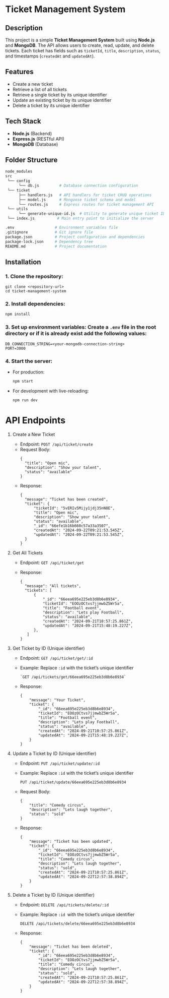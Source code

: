 # Ticket Management System

## Description

This project is a simple **Ticket Management System** built using **Node.js** and **MongoDB**. The API allows users to create, read, update, and delete tickets. Each ticket has fields such as `ticketId`, `title`, `description`, `status`, and timestamps (`createdAt` and `updatedAt`).

## Features

- Create a new ticket
- Retrieve a list of all tickets
- Retrieve a single ticket by its unique identifier
- Update an existing ticket by its unique identifier
- Delete a ticket by its unique identifier

## Tech Stack

- **Node.js** (Backend)
- **Express.js** (RESTful API)
- **MongoDB** (Database)

## Folder Structure

```bash
node_modules
src
 └── config
      └── db.js         # Database connection configuration
 └── ticket
      ├── handlers.js   # API handlers for ticket CRUD operations
      ├── model.js      # Mongoose ticket schema and model
      └── routes.js     # Express routes for ticket management API
 └── utils
      └── generate-unique-id.js  # Utility to generate unique ticket IDs
 └── index.js          # Main entry point to initialize the server

.env                  # Environment variables file
.gitignore            # Git ignore file
package.json          # Project configuration and dependencies
package-lock.json     # Dependency tree
README.md             # Project documentation
```

## Installation

### 1. Clone the repository:

   ```
   git clone <repository-url>
   cd ticket-management-system
   ```

### 2. Install dependencies:

   ```bash
   npm install
   ```

### 3. Set up environment variables: Create a `.env` file in the root directory or if it is already exist add the following values:

   ```
   DB_CONNECTION_STRING=<your-mongodb-connection-string>
   PORT=3000
   ```

### 4. Start the server:

   - For production:

     ```bash
     npm start
     ```

   - For development with live-reloading:
     ```bash
     npm run dev
     ```

# API Endpoints

1. Create a New Ticket

    - Endpoint: `POST /api/ticket/create`
    - Request Body:
      ```
      {
        "title": "Open mic",
        "description": "Show your talent",
        "status": "available"
      }
      ```
    - Response:
      ```
      {
        "message": "Ticket has been created",
        "ticket": {
            "ticketId": "5vERIv5Mijy1jdj35nN8E",
            "title": "Open mic",
            "description": "Show your talent",
            "status": "available",
            "_id": "66efe1b16b660c57a33a3507",
            "createdAt": "2024-09-22T09:21:53.545Z",
            "updatedAt": "2024-09-22T09:21:53.545Z",
        }
      }
      ```

2.  Get All Tickets

    - Endpoint: `GET /api/ticket/get`

    - Response:
      ```
      {
        "message": "All tickets",
        "tickets": [
            {
                "_id": "66eea695e225eb3d8b6e8934",
                "ticketId": "EOOzOCtvs7jjmwbZ5Wr5a",
                "title": "Football event",
                "description": "Lets play Football",
                "status": "available",
                "createdAt": "2024-09-21T10:57:25.861Z",
                "updatedAt": "2024-09-21T15:48:19.227Z",
            },
         ]
      }
      ```

3.  Get Ticket by ID (Unique identifier) 
    - Endpoint: `GET /api/ticket/get/:id` 
    - Example: Replace `:id` with the ticket’s unique identifier

          `GET /api/tickets/get/66eea695e225eb3d8b6e8934`

    - Response:
        ```
        {
            "message": "Your Ticket",
            "ticket": {
                "_id": "66eea695e225eb3d8b6e8934",
                "ticketId": "EOOzOCtvs7jjmwbZ5Wr5a",
                "title": "Football event",
                "description": "Lets play Football",
                "status": "available",
                "createdAt": "2024-09-21T10:57:25.861Z",
                "updatedAt": "2024-09-21T15:48:19.227Z",
            }
        }
        ```

4.  Update a Ticket by ID (Unique identifier)

    - Endpoint: `PUT /api/ticket/update/:id`
    - Example: Replace `:id` with the ticket’s unique identifier

      `PUT /api/ticket/update/66eea695e225eb3d8b6e8934`

    - Request Body:

        ```
        {
            "title": "Comedy circus",
            "description": "Lets laugh together",
            "status": "sold"
        }
        ```

    - Response:

        ```
        {
            "message": "Ticket has been updated",
            "ticket": {
                "_id": "66eea695e225eb3d8b6e8934",
                "ticketId": "EOOzOCtvs7jjmwbZ5Wr5a",
                "title": "Comedy circus",
                "description": "Lets laugh together",
                "status": "sold",
                "createdAt": "2024-09-21T10:57:25.861Z",
                "updatedAt": "2024-09-22T12:57:38.894Z",
            }
        }
        ```

5. Delete a Ticket by ID (Unique identifier)
   - Endpoint: `DELETE /api/tickets/delete/:id`
   - Example: Replace `:id `with the ticket’s unique identifier
   
     `DELETE /api/tickets/delete/66eea695e225eb3d8b6e8934`

   - Response:
        ``` 
        {
            "message": "Ticket has been deleted",
            "ticket": {
                "_id": "66eea695e225eb3d8b6e8934",
                "ticketId": "EOOzOCtvs7jjmwbZ5Wr5a",
                "title": "Comedy circus",
                "description": "Lets laugh together",
                "status": "sold",
                "createdAt": "2024-09-21T10:57:25.861Z",
                "updatedAt": "2024-09-22T12:57:38.894Z",
            }
        }
        ```